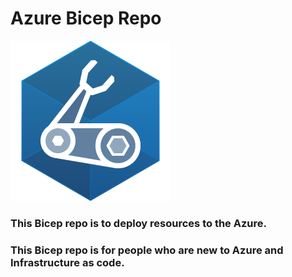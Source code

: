 # Azure Bicep Repo 
![Bicep Logo](images/bicep.png)

### This Bicep repo is to deploy resources to the Azure. 
### This Bicep repo is for people who are new to Azure and Infrastructure as code.

